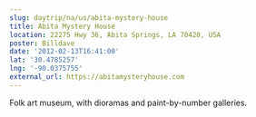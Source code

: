 ```yaml
---
slug: daytrip/na/us/abita-mystery-house
title: Abita Mystery House
location: 22275 Hwy 36, Abita Springs, LA 70420, USA
poster: Billdave
date: '2012-02-13T16:41:00'
lat: '30.4785257'
lng: '-90.0375755'
external_url: https://abitamysteryhouse.com
---
```


Folk art museum, with dioramas and paint-by-number galleries.
